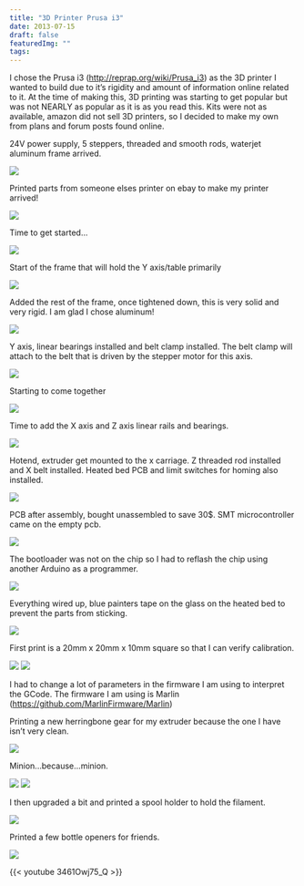 ```yaml
---
title: "3D Printer Prusa i3"
date: 2013-07-15
draft: false
featuredImg: ""
tags: 
---
```


I chose the Prusa i3 (http://reprap.org/wiki/Prusa_i3) as the 3D printer I wanted to build due to it’s rigidity and amount of information online related to it. At the time of making this, 3D printing was starting to get popular but was not NEARLY as popular as it is as you read this. Kits were not as available, amazon did not sell 3D printers, so I decided to make my own from plans and forum posts found online.


24V power supply, 5 steppers, threaded and smooth rods, waterjet aluminum frame arrived.

![](reprap1.jpg)

Printed parts from someone elses printer on ebay to make my printer arrived!

![](reprap2.jpg)

Time to get started...

![](reprap3.jpg)

Start of the frame that will hold the Y axis/table primarily

![](reprap4.jpg)

Added the rest of the frame, once tightened down, this is very solid and very rigid. I am glad I chose aluminum!

![](reprap5.jpg)

Y axis, linear bearings installed and belt clamp installed. The belt clamp will attach to the belt that is driven by the stepper motor for this axis.

![](reprap6.jpg)

Starting to come together

![](reprap7.jpg)

Time to add the X axis and Z axis linear rails and bearings.

![](reprap8.jpg)

Hotend, extruder get mounted to the x carriage. Z threaded rod installed and X belt installed. Heated bed PCB and limit switches for homing also installed.

![](reprap9.jpg)

PCB after assembly, bought unassembled to save 30$. SMT microcontroller came on the empty pcb.

![](reprap10.jpg)

The bootloader was not on the chip so I had to reflash the chip using another Arduino as a programmer.

![](reprap11.jpg)

Everything wired up, blue painters tape on the glass on the heated bed to prevent the parts from sticking.

![](reprap12.jpg)

First print is a 20mm x 20mm x 10mm square so that I can verify calibration.

![](reprap13.jpg)
![](reprap17.jpg)

I had to change a lot of parameters in the firmware I am using to interpret the GCode. The firmware I am using is Marlin (https://github.com/MarlinFirmware/Marlin)

Printing a new herringbone gear for my extruder because the one I have isn’t very clean.

![](reprap14.jpg)

Minion...because...minion.

![](reprap15.jpg)
![](reprap18.jpg)

I then upgraded a bit and printed a spool holder to hold the filament.

![](reprap19.jpg)

Printed a few bottle openers for friends.

![](reprap20.jpg)

{{< youtube 3461Owj75_Q >}}